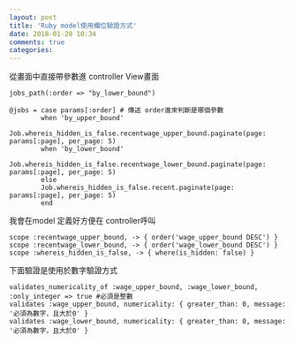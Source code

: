 ```yaml
---
layout: post
title: 'Ruby model使用欄位驗證方式'
date: 2018-01-28 10:34
comments: true
categories: 
---
```

從畫面中直接帶參數進 controller
View畫面

	jobs_path(:order => "by_lower_bound")

	@jobs = case params[:order] # 傳送 order進來判斷是哪個參數
			when 'by_upper_bound'
			Job.whereis_hidden_is_false.recentwage_upper_bound.paginate(page: params[:page], per_page: 5)
			when 'by_lower_bound'
			Job.whereis_hidden_is_false.recentwage_lower_bound.paginate(page: params[:page], per_page: 5)
			else
			Job.whereis_hidden_is_false.recent.paginate(page: params[:page], per_page: 5)
			end

我會在model 定義好方便在 controller呼叫

	scope :recentwage_upper_bound, -> { order('wage_upper_bound DESC') }
	scope :recentwage_lower_bound, -> { order('wage_lower_bound DESC') }
	scope :whereis_hidden_is_false, -> { where(is_hidden: false) }

下面驗證是使用於數字驗證方式

	validates_numericality_of :wage_upper_bound, :wage_lower_bound, :only_integer => true #必須是整數
	validates :wage_upper_bound, numericality: { greater_than: 0, message: '必須為數字，且大於0' }
	validates :wage_lower_bound, numericality: { greater_than: 0, message: '必須為數字，且大於0' }
